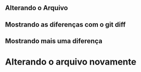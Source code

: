 ## Alterando o Arquivo
## Mostrando as diferenças com o git diff

## Mostrando mais uma diferença
<h1>Alterando o arquivo novamente</h1>
